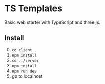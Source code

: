 # TS Templates

Basic web starter with TypeScript and three.js.

## Install

0. `cd client`
0. `npm install`
0. `cd ../server`
0. `npm install`
0. `npm run dev`
0. go to localhost
